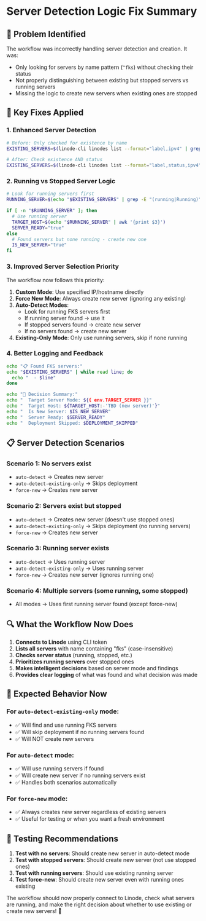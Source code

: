 # Server Detection Logic Fix Summary

## 🎯 **Problem Identified**

The workflow was incorrectly handling server detection and creation. It was:
- Only looking for servers by name pattern (`^fks`) without checking their status
- Not properly distinguishing between existing but stopped servers vs running servers
- Missing the logic to create new servers when existing ones are stopped

## 🔧 **Key Fixes Applied**

### 1. **Enhanced Server Detection**
```bash
# Before: Only checked for existence by name
EXISTING_SERVERS=$(linode-cli linodes list --format="label,ipv4" | grep -E "^fks")

# After: Check existence AND status
EXISTING_SERVERS=$(linode-cli linodes list --format="label,status,ipv4" | grep -i "fks")
```

### 2. **Running vs Stopped Server Logic**
```bash
# Look for running servers first
RUNNING_SERVER=$(echo "$EXISTING_SERVERS" | grep -E "(running|Running)" | head -1)

if [ -n "$RUNNING_SERVER" ]; then
  # Use running server
  TARGET_HOST=$(echo "$RUNNING_SERVER" | awk '{print $3}')
  SERVER_READY="true"
else
  # Found servers but none running - create new one
  IS_NEW_SERVER="true"
fi
```

### 3. **Improved Server Selection Priority**

The workflow now follows this priority:

1. **Custom Mode**: Use specified IP/hostname directly
2. **Force New Mode**: Always create new server (ignoring any existing)
3. **Auto-Detect Modes**:
   - Look for running FKS servers first
   - If running server found → use it
   - If stopped servers found → create new server
   - If no servers found → create new server
4. **Existing-Only Mode**: Only use running servers, skip if none running

### 4. **Better Logging and Feedback**
```bash
echo "📋 Found FKS servers:"
echo "$EXISTING_SERVERS" | while read line; do
  echo "  - $line"
done

echo "🎯 Decision Summary:"
echo "  Target Server Mode: ${{ env.TARGET_SERVER }}"
echo "  Target Host: ${TARGET_HOST:-'TBD (new server)'}"
echo "  Is New Server: $IS_NEW_SERVER"
echo "  Server Ready: $SERVER_READY"
echo "  Deployment Skipped: $DEPLOYMENT_SKIPPED"
```

## 📋 **Server Detection Scenarios**

### **Scenario 1: No servers exist**
- `auto-detect` → Creates new server
- `auto-detect-existing-only` → Skips deployment
- `force-new` → Creates new server

### **Scenario 2: Servers exist but stopped**
- `auto-detect` → Creates new server (doesn't use stopped ones)
- `auto-detect-existing-only` → Skips deployment (no running servers)
- `force-new` → Creates new server

### **Scenario 3: Running server exists**
- `auto-detect` → Uses running server
- `auto-detect-existing-only` → Uses running server
- `force-new` → Creates new server (ignores running one)

### **Scenario 4: Multiple servers (some running, some stopped)**
- All modes → Uses first running server found (except force-new)

## 🔍 **What the Workflow Now Does**

1. **Connects to Linode** using CLI token
2. **Lists all servers** with name containing "fks" (case-insensitive)
3. **Checks server status** (running, stopped, etc.)
4. **Prioritizes running servers** over stopped ones
5. **Makes intelligent decisions** based on server mode and findings
6. **Provides clear logging** of what was found and what decision was made

## 🚀 **Expected Behavior Now**

### **For `auto-detect-existing-only` mode:**
- ✅ Will find and use running FKS servers
- ✅ Will skip deployment if no running servers found
- ✅ Will NOT create new servers

### **For `auto-detect` mode:**
- ✅ Will use running servers if found
- ✅ Will create new server if no running servers exist
- ✅ Handles both scenarios automatically

### **For `force-new` mode:**
- ✅ Always creates new server regardless of existing servers
- ✅ Useful for testing or when you want a fresh environment

## 🎯 **Testing Recommendations**

1. **Test with no servers**: Should create new server in auto-detect mode
2. **Test with stopped servers**: Should create new server (not use stopped ones)
3. **Test with running servers**: Should use existing running server
4. **Test force-new**: Should create new server even with running ones existing

The workflow should now properly connect to Linode, check what servers are running, and make the right decision about whether to use existing or create new servers! 🎉
